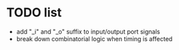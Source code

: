 # TODO list

- add "_i" and "_o" suffix to input/output port signals
- break down combinatorial logic when timing is affected

